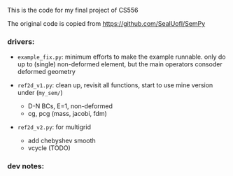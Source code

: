 This is the code for my final project of CS556

The original code is copied from 
https://github.com/SealUofI/SemPy



### drivers:
- `example_fix.py`: minimum efforts to make the example runnable.
   only do up to (single) non-deformed element, but the main operators consoder deformed geometry

- `ref2d_v1.py`: clean up, revisit all functions, start to use mine version under (`my_sem/`)
   - D-N BCs, E=1, non-deformed
   - cg, pcg (mass, jacobi, fdm)

- `ref2d_v2.py`: for multigrid
   - add chebyshev smooth
   - vcycle (TODO)


### dev notes:




